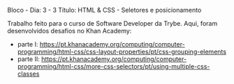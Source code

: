 Bloco - Dia: 3 - 3
Título: HTML & CSS - Seletores e posicionamento

Trabalho feito para o curso de Software Developer da Trybe. Aqui, foram desenvolvidos desafios no Khan Academy:

- parte I: https://pt.khanacademy.org/computing/computer-programming/html-css/css-layout-properties/pt/css-grouping-elements
- parte II: https://pt.khanacademy.org/computing/computer-programming/html-css/more-css-selectors/pt/using-multiple-css-classes
